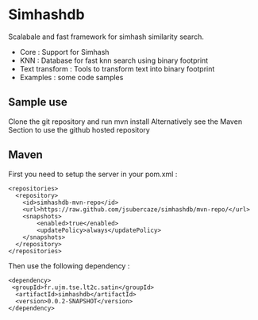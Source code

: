 Simhashdb
=========

Scalabale and fast framework for simhash similarity search.
 * Core : Support for Simhash
 * KNN : Database for fast knn search using binary footprint
 * Text transform : Tools to transform text into binary footprint
 * Examples : some code samples


Sample use
----------
Clone the git repository and run mvn install 
Alternatively see the Maven Section to use the github hosted repository


Maven
-----
First you need to setup the server in your pom.xml :


    <repositories>
      <repository>
        <id>simhashdb-mvn-repo</id>
        <url>https://raw.github.com/jsubercaze/simhashdb/mvn-repo/</url>
        <snapshots>
            <enabled>true</enabled>
            <updatePolicy>always</updatePolicy>
        </snapshots>
      </repository>
    </repositories>

Then use the following dependency :

    <dependency>
     <groupId>fr.ujm.tse.lt2c.satin</groupId>
      <artifactId>simhashdb</artifactId>
      <version>0.0.2-SNAPSHOT</version>
    </dependency>



